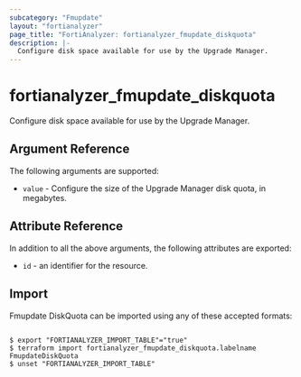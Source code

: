 ```yaml
---
subcategory: "Fmupdate"
layout: "fortianalyzer"
page_title: "FortiAnalyzer: fortianalyzer_fmupdate_diskquota"
description: |-
  Configure disk space available for use by the Upgrade Manager.
---
```


# fortianalyzer_fmupdate_diskquota
Configure disk space available for use by the Upgrade Manager.

## Argument Reference


The following arguments are supported:


* `value` - Configure the size of the Upgrade Manager disk quota, in megabytes.


## Attribute Reference

In addition to all the above arguments, the following attributes are exported:
* `id` - an identifier for the resource.

## Import

Fmupdate DiskQuota can be imported using any of these accepted formats:
```

$ export "FORTIANALYZER_IMPORT_TABLE"="true"
$ terraform import fortianalyzer_fmupdate_diskquota.labelname FmupdateDiskQuota
$ unset "FORTIANALYZER_IMPORT_TABLE"
```

